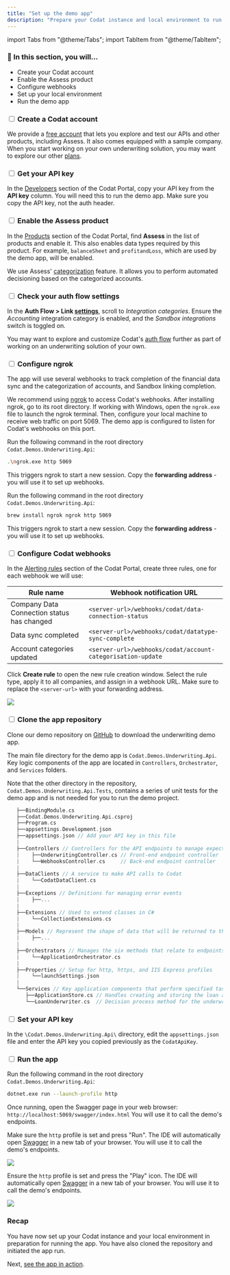 ```yaml
---
title: "Set up the demo app"
description: "Prepare your Codat instance and local environment to run the demo app"
---
```


import Tabs from "@theme/Tabs";
import TabItem from "@theme/TabItem";

### 🚀 In this section, you will...
* Create your Codat account
* Enable the Assess product
* Configure webhooks
* Set up your local environment
* Run the demo app

### <input type="checkbox" unchecked/> Create a Codat account 

We provide a [free account](https://signup.codat.io/) that lets you explore and test our APIs and other products, including Assess. It also comes equipped with a sample company. When you start working on your own underwriting solution, you may want to explore our other [plans](https://www.codat.io/plans/).

### <input type="checkbox" unchecked/> Get your API key

In the [Developers](https://app.codat.io/developers/api-keys) section of the Codat Portal, copy your API key from the **API key** column. You will need this to run the demo app. Make sure you copy the API key, not the auth header.

### <input type="checkbox" unchecked /> Enable the Assess product 

In the [Products](https://app.codat.io/settings/products) section of the Codat Portal, find **Assess** in the list of products and enable it. This also enables data types required by this product. For example, `balanceSheet` and `profitandLoss`, which are used by the demo app, will be enabled.

We use Assess' [categorization](https://docs.codat.io/assess/reports/enhanced-financials/categorize-accounts) feature. It allows you to perform automated decisioning based on the categorized accounts. 

### <input type="checkbox" unchecked /> Check your auth flow settings

In the **Auth Flow > Link [settings](https://app.codat.io/settings/link-settings/data-connections)**, scroll to _Integration categories_. Ensure the _Accounting_ integration category is enabled, and the _Sandbox integrations_ switch is toggled on.

You may want to explore and customize Codat's [auth flow](/auth-flow/customize/customize-link) further as part of working on an underwriting solution of your own.

### <input type="checkbox" unchecked /> Configure ngrok

The app will use several webhooks to track completion of the financial data sync and the categorization of accounts, and Sandbox linking completion. 

We recommend using [ngrok](https://ngrok.com/) to access Codat's webhooks. After installing ngrok, go to its root directory. If working with Windows, open the `ngrok.exe` file to launch the ngrok terminal. Then, configure your local machine to receive web traffic on port 5069. The demo app is configured to listen for Codat's webhooks on this port.

<Tabs>
   <TabItem value="win" label="Windows OS">  

   Run the following command in the root directory `Codat.Demos.Underwriting.Api`:

   ```bash
   .\ngrok.exe http 5069
   ```  
   This triggers ngrok to start a new session. Copy the **forwarding address** - you will use it to set up webhooks.

   </TabItem>

   <TabItem value="mac" label="Mac OS">

   Run the following command in the root directory `Codat.Demos.Underwriting.Api`:
   
   ```bash
   brew install ngrok ngrok http 5069
   ```  
   This triggers ngrok to start a new session. Copy the **forwarding address** - you will use it to set up webhooks.

   </TabItem>
</Tabs>

### <input type="checkbox" unchecked /> Configure Codat webhooks

In the [Alerting rules](https://app.codat.io/monitor/rules) section of the Codat Portal, create three rules, one for each webhook we will use:

   |  Rule name                                  | Webhook notification URL                                    |
   |---------------------------------------------|-------------------------------------------------------------|
   | Company Data Connection status has changed  | `<server-url>/webhooks/codat/data-connection-status`        |
   | Data sync completed                         | `<server-url>/webhooks/codat/datatype-sync-complete`        |
   | Account categories updated                  | `<server-url>/webhooks/codat/account-categorisation-update` |

Click **Create rule** to open the new rule creation window. Select the rule type, apply it to all companies, and assign in a webhook URL. Make sure to replace the `<server-url>` with your forwarding address.

   ![](/img/use-cases/underwriting/rule-creation-screen.png)

### <input type="checkbox" unchecked /> Clone the app repository

Clone our demo repository on [GitHub](https://github.com/codatio/build-guide-underwriting-be) to download the underwriting demo app. 

The main file directory for the demo app is `Codat.Demos.Underwriting.Api`. Key logic components of the app are located in `Controllers`, `Orchestrator`, and `Services` folders.

Note that the other directory in the repository, `Codat.Demos.Underwriting.Api.Tests`, contains a series of unit tests for the demo app and is not needed for you to run the demo project. 

```c title="Codat.Demos.Underwriting.Api directory"
   ├──BindingModule.cs
   ├──Codat.Demos.Underwriting.Api.csproj
   ├──Program.cs
   ├──appsettings.Development.json
   ├──appsettings.json // Add your API key in this file
   |   
   ├──Controllers // Controllers for the API endpoints to manage expected actions and results
   |    ├──UnderwritingController.cs // Front-end endpoint controller
   |    └──WebhooksController.cs     // Back-end endpoint controller
   |       
   ├──DataClients // A service to make API calls to Codat
   |    └──CodatDataClient.cs
   |       
   ├──Exceptions // Definitions for managing error events 
   |    ├──...
   |       
   ├──Extensions // Used to extend classes in C#
   |    └──CollectionExtensions.cs
   |       
   ├──Models // Represent the shape of data that will be returned to the user
   |    ├──...
   |       
   ├──Orchestrators // Manages the six methods that relate to endpoints used in the app
   |    └──ApplicationOrchestrator.cs
   |       
   ├──Properties // Setup for http, https, and IIS Express profiles
   |    └──launchSettings.json
   |       
   └──Services // Key application components that perform specified tasks
      ├──ApplicationStore.cs // Handles creating and storing the loan application in-memory
      └──LoanUnderwriter.cs  // Decision process method for the underwriting model used in the demo
```
### <input type="checkbox" unchecked/> Set your API key

In the `\Codat.Demos.Underwriting.Api\` directory, edit the `appsettings.json` file and enter the API key you copied previously as the `CodatApiKey`.

### <input type="checkbox" unchecked/> Run the app

<Tabs>
<TabItem value="cmd" label="Command line">

Run the following command in the root directory `Codat.Demos.Underwriting.Api`:

```sh
dotnet.exe run --launch-profile http
```
Once running, open the Swagger page in your web browser: `http://localhost:5069/swagger/index.html` You will use it to call the demo's endpoints.

</TabItem>

<TabItem value="rider" label="Rider">

Make sure the `http` profile is set and press "Run". The IDE will automatically open [Swagger](http://localhost:5069/swagger/index.html) in a new tab of your browser. You will use it to call the demo's endpoints.

![](/img/use-cases/underwriting/underwriting-guide-rider.png)

</TabItem>

<TabItem value="vs" label="Visual studio">

Ensure the `http` profile is set and press the "Play" icon. The IDE will automatically open [Swagger](http://localhost:5069/swagger/index.html) in a new tab of your browser. You will use it to call the demo's endpoints.

![](/img/use-cases/underwriting/underwriting-guide-visual-studio-2022.png)

</TabItem>

</Tabs>

### Recap

You have now set up your Codat instance and your local environment in preparation for running the app. You have also cloned the repository and initiated the app run.

Next, [see the app in action](/underwriting/process-loan).